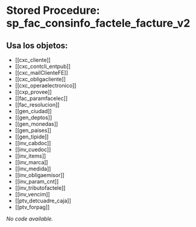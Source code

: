 # Stored Procedure: sp_fac_consinfo_factele_facture_v2

## Usa los objetos:
- [[cxc_cliente]]
- [[cxc_contcli_entpub]]
- [[cxc_mailClienteFE]]
- [[cxc_obligacliente]]
- [[cxc_operaelectronico]]
- [[cxp_provee]]
- [[fac_paramfacelec]]
- [[fac_resolucion]]
- [[gen_ciudad]]
- [[gen_deptos]]
- [[gen_monedas]]
- [[gen_paises]]
- [[gen_tipide]]
- [[inv_cabdoc]]
- [[inv_cuedoc]]
- [[inv_items]]
- [[inv_marca]]
- [[inv_medida]]
- [[inv_obligaemisor]]
- [[inv_param_cnt]]
- [[inv_tributofactele]]
- [[inv_vencim]]
- [[ptv_detcuadre_caja]]
- [[ptv_forpag]]

*No code available.*
